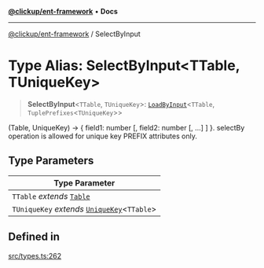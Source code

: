 [**@clickup/ent-framework**](../README.md) • **Docs**

***

[@clickup/ent-framework](../globals.md) / SelectByInput

# Type Alias: SelectByInput\<TTable, TUniqueKey\>

> **SelectByInput**\<`TTable`, `TUniqueKey`\>: [`LoadByInput`](LoadByInput.md)\<`TTable`, `TuplePrefixes`\<`TUniqueKey`\>\>

(Table, UniqueKey) -> { field1: number [, field2: number [, ...] ] }.
selectBy operation is allowed for unique key PREFIX attributes only.

## Type Parameters

| Type Parameter |
| ------ |
| `TTable` *extends* [`Table`](Table.md) |
| `TUniqueKey` *extends* [`UniqueKey`](UniqueKey.md)\<`TTable`\> |

## Defined in

[src/types.ts:262](https://github.com/clickup/ent-framework/blob/master/src/types.ts#L262)
